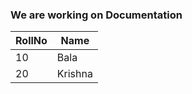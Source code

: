### We are working on Documentation

| RollNo  | Name |
| ----------- | ----------- |
| 10 | Bala |
| 20 | Krishna |
